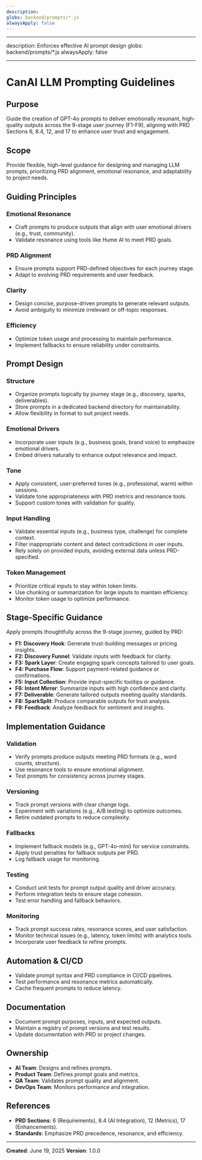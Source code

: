 ```yaml
---
description:
globs: backend/prompts/*.js
alwaysApply: false
---
```


---

description: Enforces effective AI prompt design globs: backend/prompts/\*.js alwaysApply: false

---

# CanAI LLM Prompting Guidelines

## Purpose

Guide the creation of GPT-4o prompts to deliver emotionally resonant, high-quality outputs across
the 9-stage user journey (F1-F9), aligning with PRD Sections 6, 8.4, 12, and 17 to enhance user
trust and engagement.

## Scope

Provide flexible, high-level guidance for designing and managing LLM prompts, prioritizing PRD
alignment, emotional resonance, and adaptability to project needs.

## Guiding Principles

### Emotional Resonance

- Craft prompts to produce outputs that align with user emotional drivers (e.g., trust, community).
- Validate resonance using tools like Hume AI to meet PRD goals.

### PRD Alignment

- Ensure prompts support PRD-defined objectives for each journey stage.
- Adapt to evolving PRD requirements and user feedback.

### Clarity

- Design concise, purpose-driven prompts to generate relevant outputs.
- Avoid ambiguity to minimize irrelevant or off-topic responses.

### Efficiency

- Optimize token usage and processing to maintain performance.
- Implement fallbacks to ensure reliability under constraints.

## Prompt Design

### Structure

- Organize prompts logically by journey stage (e.g., discovery, sparks, deliverables).
- Store prompts in a dedicated backend directory for maintainability.
- Allow flexibility in format to suit project needs.

### Emotional Drivers

- Incorporate user inputs (e.g., business goals, brand voice) to emphasize emotional drivers.
- Embed drivers naturally to enhance output relevance and impact.

### Tone

- Apply consistent, user-preferred tones (e.g., professional, warm) within sessions.
- Validate tone appropriateness with PRD metrics and resonance tools.
- Support custom tones with validation for quality.

### Input Handling

- Validate essential inputs (e.g., business type, challenge) for complete context.
- Filter inappropriate content and detect contradictions in user inputs.
- Rely solely on provided inputs, avoiding external data unless PRD-specified.

### Token Management

- Prioritize critical inputs to stay within token limits.
- Use chunking or summarization for large inputs to maintain efficiency.
- Monitor token usage to optimize performance.

## Stage-Specific Guidance

Apply prompts thoughtfully across the 9-stage journey, guided by PRD:

- **F1: Discovery Hook**: Generate trust-building messages or pricing insights.
- **F2: Discovery Funnel**: Validate inputs with feedback for clarity.
- **F3: Spark Layer**: Create engaging spark concepts tailored to user goals.
- **F4: Purchase Flow**: Support payment-related guidance or confirmations.
- **F5: Input Collection**: Provide input-specific tooltips or guidance.
- **F6: Intent Mirror**: Summarize inputs with high confidence and clarity.
- **F7: Deliverable**: Generate tailored outputs meeting quality standards.
- **F8: SparkSplit**: Produce comparable outputs for trust analysis.
- **F9: Feedback**: Analyze feedback for sentiment and insights.

## Implementation Guidance

### Validation

- Verify prompts produce outputs meeting PRD formats (e.g., word counts, structure).
- Use resonance tools to ensure emotional alignment.
- Test prompts for consistency across journey stages.

### Versioning

- Track prompt versions with clear change logs.
- Experiment with variations (e.g., A/B testing) to optimize outcomes.
- Retire outdated prompts to reduce complexity.

### Fallbacks

- Implement fallback models (e.g., GPT-4o-mini) for service constraints.
- Apply trust penalties for fallback outputs per PRD.
- Log fallback usage for monitoring.

### Testing

- Conduct unit tests for prompt output quality and driver accuracy.
- Perform integration tests to ensure stage cohesion.
- Test error handling and fallback behaviors.

### Monitoring

- Track prompt success rates, resonance scores, and user satisfaction.
- Monitor technical issues (e.g., latency, token limits) with analytics tools.
- Incorporate user feedback to refine prompts.

## Automation & CI/CD

- Validate prompt syntax and PRD compliance in CI/CD pipelines.
- Test performance and resonance metrics automatically.
- Cache frequent prompts to reduce latency.

## Documentation

- Document prompt purposes, inputs, and expected outputs.
- Maintain a registry of prompt versions and test results.
- Update documentation with PRD or project changes.

## Ownership

- **AI Team**: Designs and refines prompts.
- **Product Team**: Defines prompt goals and metrics.
- **QA Team**: Validates prompt quality and alignment.
- **DevOps Team**: Monitors performance and integration.

## References

- **PRD Sections**: 6 (Requirements), 8.4 (AI Integration), 12 (Metrics), 17 (Enhancements).
- **Standards**: Emphasize PRD precedence, resonance, and efficiency.

---

**Created**: June 19, 2025 **Version**: 1.0.0
